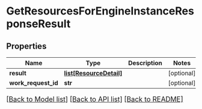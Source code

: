 # GetResourcesForEngineInstanceResponseResult

## Properties
Name | Type | Description | Notes
------------ | ------------- | ------------- | -------------
**result** | [**list[ResourceDetail]**](ResourceDetail.md) |  | [optional] 
**work_request_id** | **str** |  | [optional] 

[[Back to Model list]](../README.md#documentation-for-models) [[Back to API list]](../README.md#documentation-for-api-endpoints) [[Back to README]](../README.md)

<style>
     p, ul, ol, li { font-size: 18px !important;}
</style>



